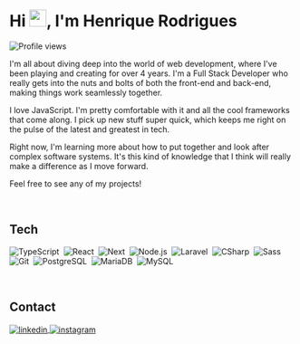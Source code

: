 <h1 align="left">Hi <img src="https://raw.githubusercontent.com/kaueMarques/kaueMarques/master/hi.gif" height="30px">, I'm Henrique Rodrigues</h1>
<p align="left"> <img src="https://komarev.com/ghpvc/?username=henriqurr&color=lightgray" alt="Profile views" /> </p>

<p>
  I'm all about diving deep into the world of web development, where I've been playing and creating for over 4 years. I'm a Full Stack Developer who really gets into the nuts and bolts of both the front-end and back-end, making things work seamlessly together.

  I love JavaScript. I'm pretty comfortable with it and all the cool frameworks that come along. I pick up new stuff super quick, which keeps me right on the pulse of the latest and greatest in tech.

  Right now, I'm learning more about how to put together and look after complex software systems. It's this kind of knowledge that I think will really make a difference as I move forward.

  Feel free to see any of my projects!
</p>

<br>

## Tech

![TypeScript](https://img.shields.io/badge/-TypeScript-0D1117?style=flat&logo=typescript)&nbsp;
![React](https://img.shields.io/badge/-React-0D1117?style=flat&logo=react)&nbsp;
![Next](https://img.shields.io/badge/-Next-0D1117?style=flat&logo=next.js)&nbsp;
![Node.js](https://img.shields.io/badge/-Node.js-0D1117?style=flat&logo=node.js)&nbsp;
![Laravel](https://img.shields.io/badge/-Laravel-0D1117?style=flat&logo=laravel)&nbsp;
![CSharp](https://img.shields.io/badge/-CSharp-0D1117?style=flat&logo=csharp)&nbsp;
![Sass](https://img.shields.io/badge/-Sass-0D1117?style=flat&logo=sass)&nbsp;
![Git](https://img.shields.io/badge/-Git-0D1117?style=flat&logo=git)&nbsp;
![PostgreSQL](https://img.shields.io/badge/-0D1117?style=flat&logo=postgresql)&nbsp;
![MariaDB](https://img.shields.io/badge/-0D1117?style=flat&logo=mariadb)&nbsp;
![MySQL](https://img.shields.io/badge/-0D1117?style=flat&logo=mysql)&nbsp;

<br>

## Contact

<a href="https://linkedin.com/in/henriqurr" target="_blank">
  <img align="center" src="https://img.shields.io/badge/-henriqurr-05122A?style=flat&logo=linkedin" alt="linkedin"/>
</a>
<a href="https://instagram.com/henriqurr" target="_blank">
 <img align="center" src="https://img.shields.io/badge/-henriqurr-05122A?style=flat&logo=instagram" alt="instagram"/>
</a>
